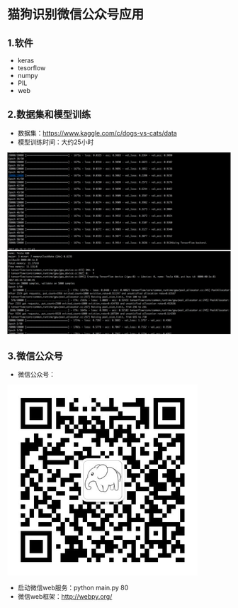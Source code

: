 # 猫狗识别微信公众号应用


## 1.软件
* keras
* tesorflow
* numpy
* PIL
* web

## 2.数据集和模型训练
* 数据集：https://www.kaggle.com/c/dogs-vs-cats/data
* 模型训练时间：大约25小时

![](https://github.com/william-developer/machine-learning/blob/master/projects_cn/dog_vs_cat/image/1.png)  
![](https://github.com/william-developer/machine-learning/blob/master/projects_cn/dog_vs_cat/image/2.png)  


## 3.微信公众号
* 微信公众号：

![](https://github.com/william-developer/machine-learning/blob/master/projects_cn/dog_vs_cat/image/tx.jpg)
* 启动微信web服务：python main.py 80
* 微信web框架：http://webpy.org/


